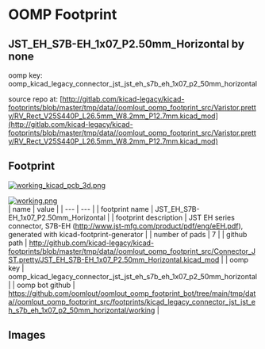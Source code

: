 # OOMP Footprint  
## JST_EH_S7B-EH_1x07_P2.50mm_Horizontal  by none  
  
oomp key: oomp_kicad_legacy_connector_jst_jst_eh_s7b_eh_1x07_p2_50mm_horizontal  
  
source repo at: [http://gitlab.com/kicad-legacy/kicad-footprints/blob/master/tmp/data//oomlout_oomp_footprint_src/Varistor.pretty/RV_Rect_V25S440P_L26.5mm_W8.2mm_P12.7mm.kicad_mod](http://gitlab.com/kicad-legacy/kicad-footprints/blob/master/tmp/data//oomlout_oomp_footprint_src/Varistor.pretty/RV_Rect_V25S440P_L26.5mm_W8.2mm_P12.7mm.kicad_mod)  
## Footprint  
  
[![working_kicad_pcb_3d.png](working_kicad_pcb_3d_600.png)](working_kicad_pcb_3d.png)  
  
[![working.png](working_600.png)](working.png)  
| name | value | 
| --- | --- | 
| footprint name | JST_EH_S7B-EH_1x07_P2.50mm_Horizontal | 
| footprint description | JST EH series connector, S7B-EH (http://www.jst-mfg.com/product/pdf/eng/eEH.pdf), generated with kicad-footprint-generator | 
| number of pads | 7 | 
| github path | http://github.com/kicad-legacy/kicad-footprints/blob/master/tmp/data//oomlout_oomp_footprint_src/Connector_JST.pretty/JST_EH_S7B-EH_1x07_P2.50mm_Horizontal.kicad_mod | 
| oomp key | oomp_kicad_legacy_connector_jst_jst_eh_s7b_eh_1x07_p2_50mm_horizontal | 
| oomp bot github | https://github.com/oomlout/oomlout_oomp_footprint_bot/tree/main/tmp/data//oomlout_oomp_footprint_src/footprints/kicad_legacy_connector_jst_jst_eh_s7b_eh_1x07_p2_50mm_horizontal/working | 
## Images  
